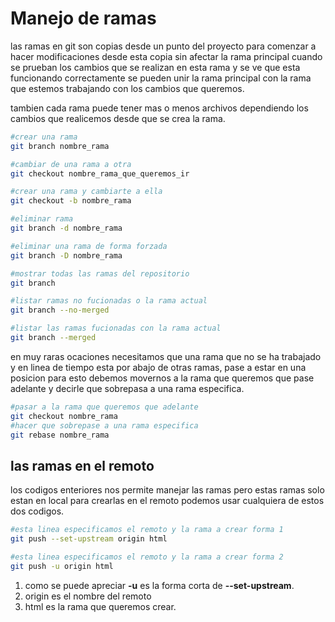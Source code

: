 # Manejo de ramas

las ramas en git son copias desde un punto del proyecto para comenzar a hacer modificaciones desde esta copia sin afectar la rama principal cuando se prueban los cambios que se realizan en esta rama y se ve que esta funcionando correctamente se pueden unir la rama principal con la rama que estemos trabajando con los cambios que queremos.

tambien cada rama puede tener mas o menos archivos dependiendo los cambios que realicemos desde que se crea la rama. 

```bash
#crear una rama
git branch nombre_rama

#cambiar de una rama a otra
git checkout nombre_rama_que_queremos_ir

#crear una rama y cambiarte a ella
git checkout -b nombre_rama

#eliminar rama
git branch -d nombre_rama

#eliminar una rama de forma forzada
git branch -D nombre_rama

#mostrar todas las ramas del repositorio
git branch

#listar ramas no fucionadas o la rama actual
git branch --no-merged

#listar las ramas fucionadas con la rama actual
git branch --merged
```

en muy raras ocaciones necesitamos que una rama que no se ha trabajado y en linea de tiempo esta por abajo de otras ramas, pase a estar en una posicion para esto debemos movernos a la rama que queremos que pase adelante y decirle que sobrepasa a una rama especifica. 

```bash
#pasar a la rama que queremos que adelante
git checkout nombre_rama
#hacer que sobrepase a una rama especifica
git rebase nombre_rama
```

## las ramas en el remoto

los codigos enteriores nos permite manejar las ramas pero estas ramas solo estan en local para crearlas en el remoto podemos usar cualquiera de estos dos codigos.

```bash
#esta linea especificamos el remoto y la rama a crear forma 1
git push --set-upstream origin html

#esta linea especificamos el remoto y la rama a crear forma 2
git push -u origin html
```

1. como se puede apreciar **-u** es la forma corta de **--set-upstream**.
2. origin es el nombre del remoto
3. html es la rama que queremos crear.


